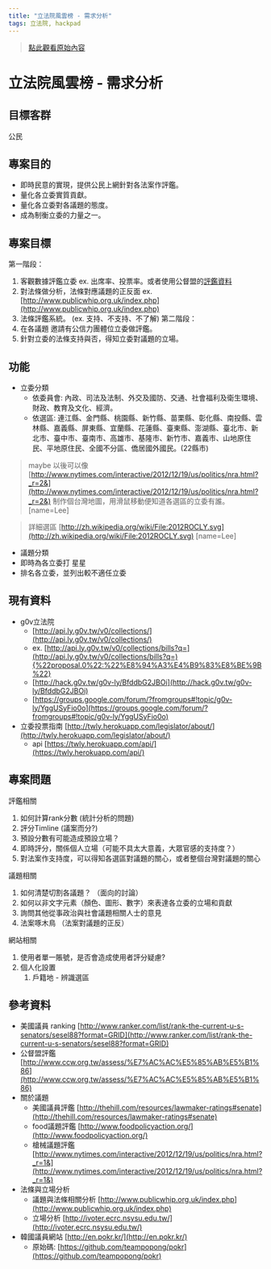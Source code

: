 ```yaml
---
title: "立法院風雲榜 - 需求分析"
tags: 立法院, hackpad
---
```


> [點此觀看原始內容](https://g0v.hackpad.tw/E6qO3jBwAPL)

# 立法院風雲榜 - 需求分析

## 目標客群

公民

## 專案目的

- 即時民意的實現，提供公民上網針對各法案作評鑑。
- 量化各立委實質貢獻。
- 量化各立委對各議題的態度。
- 成為制衡立委的力量之一。


## 專案目標


第一階段：
1.  客觀數據評鑑立委 ex. 出席率、投票率。或者使用公督盟的[評鑑資料](http://www.ccw.org.tw/assess/%E7%AC%AC%E5%85%AB%E5%B1%86)
2.  對法條做分析，法條對應議題的正反面 ex. [http://www.publicwhip.org.uk/index.php](http://www.publicwhip.org.uk/index.php)
3.  法條評鑑系統。 (ex. 支持、不支持、不了解)
第二階段：
1.  在各議題 邀請有公信力團體位立委做評鑑。
2.  針對立委的法條支持與否，得知立委對議題的立場。


## 功能

- 立委分類
    - 依委員會: 內政、司法及法制、外交及國防、交通、社會福利及衛生環境、財政、教育及文化、經濟。
    - 依選區: 連江縣、金門縣、桃園縣、新竹縣、苗栗縣、彰化縣、南投縣、雲林縣、嘉義縣、屏東縣、宜蘭縣、花蓮縣、臺東縣、澎湖縣、臺北市、新北市、臺中市、臺南市、高雄市、基隆市、新竹市、嘉義市、山地原住民、平地原住民、全國不分區、僑居國外國民。(22縣市)
> maybe 以後可以像 [http://www.nytimes.com/interactive/2012/12/19/us/politics/nra.html?_r=2&](http://www.nytimes.com/interactive/2012/12/19/us/politics/nra.html?_r=2&) 制作個台灣地圖，用滑鼠移動便知道各選區的立委有誰。
> [name=Lee]

> 詳細選區 [http://zh.wikipedia.org/wiki/File:2012ROCLY.svg](http://zh.wikipedia.org/wiki/File:2012ROCLY.svg)
> [name=Lee]

- 議題分類
- 即時為各立委打 星星
- 排名各立委，並列出較不適任立委

## 現有資料

- g0v立法院
    - [http://api.ly.g0v.tw/v0/collections/](http://api.ly.g0v.tw/v0/collections/)
    - ex. [http://api.ly.g0v.tw/v0/collections/bills?q=](http://api.ly.g0v.tw/v0/collections/bills?q=){%22proposal.0%22:%22%E8%94%A3%E4%B9%83%E8%BE%9B%22}
    - [http://hack.g0v.tw/g0v-ly/BfddbG2JBOi](http://hack.g0v.tw/g0v-ly/BfddbG2JBOi)
    - [https://groups.google.com/forum/?fromgroups#!topic/g0v-ly/YggUSyFio0o](https://groups.google.com/forum/?fromgroups#!topic/g0v-ly/YggUSyFio0o)
- 立委投票指南 [http://twly.herokuapp.com/legislator/about/](http://twly.herokuapp.com/legislator/about/)
    - api [https://twly.herokuapp.com/api/](https://twly.herokuapp.com/api/)


## 專案問題

評鑑相關
1.  如何計算rank分數 (統計分析的問題)
2.  評分Timline (議案而分?)
3.  預設分數有可能造成預設立場？
4.  即時評分，關係個人立場（可能不具太大意義，大眾官感的支持度？）
5.  對法案作支持度，可以得知各選區對議題的關心，或者整個台灣對議題的關心

議題相關
1.  如何清楚切割各議題？ （面向的討論）
2.  如何以非文字元素（顏色、圖形、數字）來表達各立委的立場和貢獻
3.  詢問其他從事政治與社會議題相關人士的意見
4.  法案啄木鳥 （法案對議題的正反）

網站相關
1.  使用者單一賬號，是否會造成使用者評分疑慮?
2.  個人化設置
    1.  戶籍地 \- 辨識選區


## 參考資料

- 美國議員 ranking [http://www.ranker.com/list/rank-the-current-u-s-senators/sesel88?format=GRID](http://www.ranker.com/list/rank-the-current-u-s-senators/sesel88?format=GRID)
- 公督盟評鑑 [http://www.ccw.org.tw/assess/%E7%AC%AC%E5%85%AB%E5%B1%86](http://www.ccw.org.tw/assess/%E7%AC%AC%E5%85%AB%E5%B1%86)
- 關於議題
    - 美國議員評鑑 [http://thehill.com/resources/lawmaker-ratings#senate](http://thehill.com/resources/lawmaker-ratings#senate)
    - food議題評鑑 [http://www.foodpolicyaction.org/](http://www.foodpolicyaction.org/)
    - 槍械議題評鑑 [http://www.nytimes.com/interactive/2012/12/19/us/politics/nra.html?_r=1&](http://www.nytimes.com/interactive/2012/12/19/us/politics/nra.html?_r=1&)
- 法條與立場分析
    - 議題與法條相關分析 [http://www.publicwhip.org.uk/index.php](http://www.publicwhip.org.uk/index.php)
    - 立場分析 [http://ivoter.ecrc.nsysu.edu.tw/](http://ivoter.ecrc.nsysu.edu.tw/)
- 韓國議員網站 [http://en.pokr.kr/](http://en.pokr.kr/)
    - 原始碼: [https://github.com/teampopong/pokr](https://github.com/teampopong/pokr)



